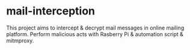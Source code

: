 # mail-interception
This project aims to intercept & decrypt mail messages in online mailing platform. Perform malicious acts with Rasberry Pi & automation script & mitmproxy.
